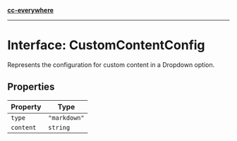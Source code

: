 [**cc-everywhere**](../../../../../index.md)

***

# Interface: CustomContentConfig

Represents the configuration for custom content in a Dropdown option.

## Properties

| Property | Type |
| ------ | ------ |
| `type` | `"markdown"` |
| `content` | `string` |
